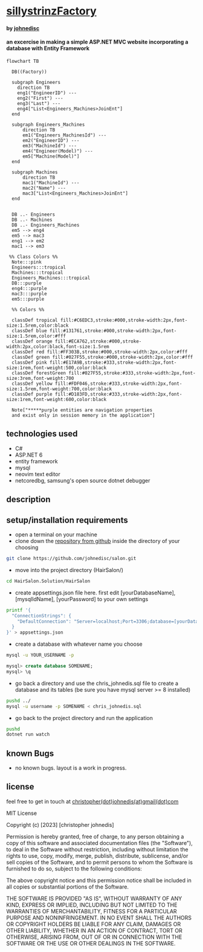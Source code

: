 


# [sillystrinzFactory]()

#### by [johnedisc](https://johnedisc.github.io)

#### an excercise in making a simple ASP.NET MVC website incorporating a database with Entity Framework

```mermaid
flowchart TB

  DB((Factory))

  subgraph Engineers
    direction TB
    eng1("EngineerID") ---
    eng2("First") ---
    eng3("Last") ---
    eng4["List<Engineers_Machines>JoinEnt"]
  end

  subgraph Engineers_Machines
      direction TB
      em1("Engineers_MachinesId") ---
      em2("EngineerID") ---
      em3("MachineId") ---
      em4("Engineer(Model)") ---
      em5["Machine(Model)"]
  end

  subgraph Machines
      direction TB
      mac1("MachineId") ---
      mac2("Name") ---
      mac3["List<Engineers_Machines>JoinEnt"]
  end


  DB ..- Engineers
  DB ..- Machines
  DB ..- Engineers_Machines
  em5 --> eng4
  em5 --> mac3
  eng1 --> em2
  mac1 --> em3

 %% Class Colors %%
  Note:::pink
  Engineers:::tropical
  Machines:::tropical
  Engineers_Machines:::tropical
  DB:::purple
  eng4:::purple
  mac3:::purple
  em5:::purple

  %% Colors %%

  classDef tropical fill:#C6EDC3,stroke:#000,stroke-width:2px,font-size:1.5rem,color:black
  classDef blue fill:#131761,stroke:#000,stroke-width:2px,font-size:1.5rem,color:#fff
  classDef orange fill:#ECA762,stroke:#000,stroke-width:2px,color:black,font-size:1.5rem
  classDef red fill:#FF303B,stroke:#000,stroke-width:2px,color:#fff
  classDef green fill:#027F55,stroke:#000,stroke-width:2px,color:#fff
  classDef pink fill:#E17A9B,stroke:#333,stroke-width:2px,font-size:1rem,font-weight:500,color:black
  classDef forestGreen fill:#027F55,stroke:#333,stroke-width:2px,font-size:3rem,font-weight:700
  classDef yellow fill:#FDF046,stroke:#333,stroke-width:2px,font-size:1.5rem,font-weight:700,color:black
  classDef purple fill:#D183FD,stroke:#333,stroke-width:2px,font-size:1rem,font-weight:600,color:black

  Note["*****purple entities are navigation properties 
  and exist only in session memory in the application"]
```

## technologies used

* C#
* ASP.NET 6
* entity framework
* mysql
* neovim text editor
* netcoredbg, samsung's open source dotnet debugger

## description


## setup/installation requirements

* open a terminal on your machine
* clone down the [repository from github](https://github.com/johnedisc/salon.git) inside the directory of your choosing
```bash
git clone https://github.com/johnedisc/salon.git
```
* move into the project directory (HairSalon/)
```bash
cd HairSalon.Solution/HairSalon
```
* create appsettings.json file here. first edit [yourDatabaseName], [mysqlIdName], [yourPassword] to your own settings
```bash
printf '{
  "ConnectionStrings": {
    "DefaultConnection": "Server=localhost;Port=3306;database=[yourDatabaseName];uid=[mysqlIdName];pwd=[yourPassword];"
  }
}' > appsettings.json
```
* create a database with whatever name you choose
```bash
mysql -u YOUR_USERNAME -p
```
```sql
mysql> create database SOMENAME;
mysql> \q
```
* go back a directory and use the chris_johnedis.sql file to create a database and its tables (be sure you have mysql server >= 8 installed)
```bash
pushd ../
mysql -u username -p SOMENAME < chris_johnedis.sql
```
* go back to the project directory and run the application
```bash
pushd
dotnet run watch
```

## known Bugs

* no known bugs. layout is a work in progress.

## license

feel free to get in touch at [christopher(dot)johnedis(at)gmail(dot)com](christopher.johnedis@gmail.com)

MIT License

Copyright (c) [2023] [christopher johnedis]

Permission is hereby granted, free of charge, to any person obtaining a copy
of this software and associated documentation files (the "Software"), to deal
in the Software without restriction, including without limitation the rights
to use, copy, modify, merge, publish, distribute, sublicense, and/or sell
copies of the Software, and to permit persons to whom the Software is
furnished to do so, subject to the following conditions:

The above copyright notice and this permission notice shall be included in all
copies or substantial portions of the Software.

THE SOFTWARE IS PROVIDED "AS IS", WITHOUT WARRANTY OF ANY KIND, EXPRESS OR
IMPLIED, INCLUDING BUT NOT LIMITED TO THE WARRANTIES OF MERCHANTABILITY,
FITNESS FOR A PARTICULAR PURPOSE AND NONINFRINGEMENT. IN NO EVENT SHALL THE
AUTHORS OR COPYRIGHT HOLDERS BE LIABLE FOR ANY CLAIM, DAMAGES OR OTHER
LIABILITY, WHETHER IN AN ACTION OF CONTRACT, TORT OR OTHERWISE, ARISING FROM,
OUT OF OR IN CONNECTION WITH THE SOFTWARE OR THE USE OR OTHER DEALINGS IN THE
SOFTWARE.

